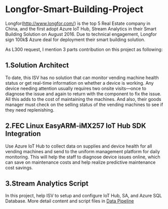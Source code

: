 

# Longfor-Smart-Building-Project

Longfor(http://www.longfor.com/)
is the top 5 Real Estate company in China, and the first adopt Azure IoT Hub,
Stream Analytics in their Smart Building Solution on August 2016. Due to technical
engagement, Longfor sign 100k$ Azure deal for deployment their smart building
solution. 

As L300 request, I mention 3 parts contribution on this project as following:
## 1.Solution Architect

To date, this ISV has no solution that can monitor
vending machine health status or get real-time information on whether a device
is working. Any device needing attention usually requires two onsite
visits—once to diagnose the issue and again to return with the component to fix
the issue. All this adds to the cost of maintaining the machines. And also,
their goods manager must check on the selling status of the vending machines to
see if they need replenishing. 

## 2.FEC Linux EasyARM-iMX257 IoT Hub SDK Integration

Use Azure IoT Hub to collect data on supplies and
device health for all vending machines and send to the uniform management
platform for daily monitoring. This will help the staff to diagnose device
issues online, which can save on maintenance costs and help realize predictive
maintenance cost savings.

## 3.Stream Analytics Script

In this project, help ISV to setup and configure IoT
Hub, SA, and Azure SQL Database. More detail content and script files in [Data
Pipeline](https://github.com/LitLi/SmartVendingMachine-Project/tree/master/Data%20Pineline)
